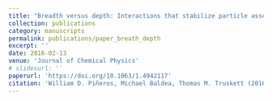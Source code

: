 ```yaml
---
title: "Breadth versus depth: Interactions that stabilize particle assemblies to changes in density or temperature"
collection: publications
category: manuscripts
permalink: publications/paper_breath_depth
excerpt: ''
date: 2016-02-13
venue: 'Journal of Chemical Physics'
# slidesurl: ''
paperurl: 'https://doi.org/10.1063/1.4942117'
citation: 'William D. Piñeros, Michael Baldea, Thomas M. Truskett (2016). &quot; Breadth versus depth: Interactions that stabilize particle assemblies to changes in density or temperature 1.&quot; <i>Journal of Chemical Physics</i>'
---
```

